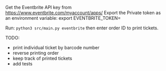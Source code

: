 Get the Eventbrite API key from https://www.eventbrite.com/myaccount/apps/
Export the Private token as an environment variable: export EVENTBRITE_TOKEN=<token>

Run: `python3 src/main.py eventbrite` then enter order ID to print tickets.

TODO:
- print individual ticket by barcode number
- reverse printing order
- keep track of printed tickets
- add tests